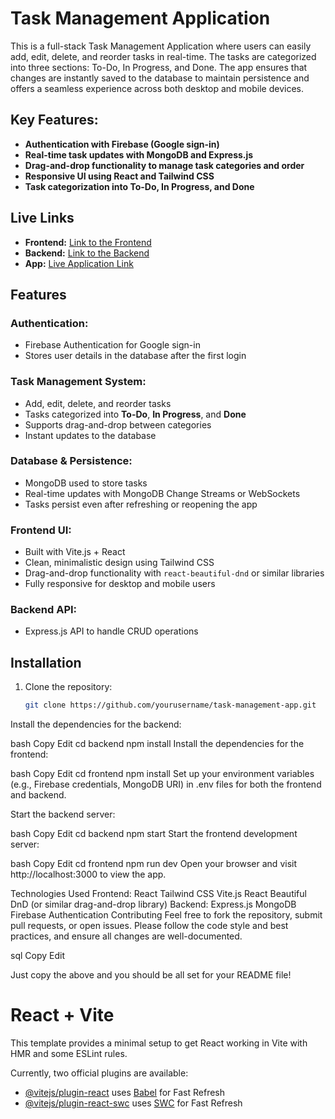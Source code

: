 # Task Management Application

This is a full-stack Task Management Application where users can easily add, edit, delete, and reorder tasks in real-time. The tasks are categorized into three sections: To-Do, In Progress, and Done. The app ensures that changes are instantly saved to the database to maintain persistence and offers a seamless experience across both desktop and mobile devices.

## Key Features:

- **Authentication with Firebase (Google sign-in)**
- **Real-time task updates with MongoDB and Express.js**
- **Drag-and-drop functionality to manage task categories and order**
- **Responsive UI using React and Tailwind CSS**
- **Task categorization into To-Do, In Progress, and Done**

## Live Links

- **Frontend:** [Link to the Frontend](#)
- **Backend:** [Link to the Backend](#)
- **App:** [Live Application Link](#)

## Features

### Authentication:
- Firebase Authentication for Google sign-in
- Stores user details in the database after the first login

### Task Management System:
- Add, edit, delete, and reorder tasks
- Tasks categorized into **To-Do**, **In Progress**, and **Done**
- Supports drag-and-drop between categories
- Instant updates to the database

### Database & Persistence:
- MongoDB used to store tasks
- Real-time updates with MongoDB Change Streams or WebSockets
- Tasks persist even after refreshing or reopening the app

### Frontend UI:
- Built with Vite.js + React
- Clean, minimalistic design using Tailwind CSS
- Drag-and-drop functionality with `react-beautiful-dnd` or similar libraries
- Fully responsive for desktop and mobile users

### Backend API:
- Express.js API to handle CRUD operations

## Installation

1. Clone the repository:

   ```bash
   git clone https://github.com/yourusername/task-management-app.git
Install the dependencies for the backend:

bash
Copy
Edit
cd backend
npm install
Install the dependencies for the frontend:

bash
Copy
Edit
cd frontend
npm install
Set up your environment variables (e.g., Firebase credentials, MongoDB URI) in .env files for both the frontend and backend.

Start the backend server:

bash
Copy
Edit
cd backend
npm start
Start the frontend development server:

bash
Copy
Edit
cd frontend
npm run dev
Open your browser and visit http://localhost:3000 to view the app.

Technologies Used
Frontend:
React
Tailwind CSS
Vite.js
React Beautiful DnD (or similar drag-and-drop library)
Backend:
Express.js
MongoDB
Firebase Authentication
Contributing
Feel free to fork the repository, submit pull requests, or open issues. Please follow the code style and best practices, and ensure all changes are well-documented.

sql
Copy
Edit

Just copy the above and you should be all set for your README file!

# React + Vite

This template provides a minimal setup to get React working in Vite with HMR and some ESLint rules.

Currently, two official plugins are available:

- [@vitejs/plugin-react](https://github.com/vitejs/vite-plugin-react/blob/main/packages/plugin-react/README.md) uses [Babel](https://babeljs.io/) for Fast Refresh
- [@vitejs/plugin-react-swc](https://github.com/vitejs/vite-plugin-react-swc) uses [SWC](https://swc.rs/) for Fast Refresh
